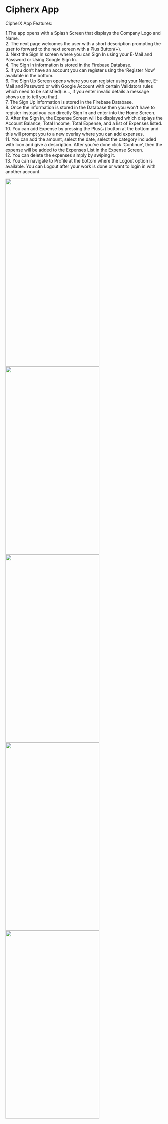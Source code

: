 # Cipherx App

CipherX App Features:

1.The app opens with a Splash Screen that displays the Company Logo and Name.   
2. The next page welcomes the user with a short description prompting the user to forward to the next screen with a Plus Button(+).    
3. Next the Sign In screen where you can Sign In using your E-Mail and Password or Using Google Sign In.    
4. The Sign In information is stored in the Firebase Database.   
5. If you don’t have an account you can register using the ‘Register Now’ available in the bottom.    
6. The Sign Up Screen opens where you can register using your Name, E-Mail and Password or with Google Account with certain Validators rules which need to be satisfied(i.e…, if you enter invalid details a message shows up to tell you that).   
7. The Sign Up information is stored in the Firebase Database.   
8. Once the information is stored in the Database then you won't have to register instead you can directly Sign In and enter into the Home Screen.   
9. After the Sign In, the Expense Screen will be displayed which displays the Account Balance, Total Income, Total Expense, and  a list of Expenses listed.  
10. You can add Expense by pressing the Plus(+) button at the bottom and this will prompt you to a new overlay where you can add expenses.  
11. You can add the amount, select the date, select the category included with Icon and give a description. After you’ve done click ‘Continue’, then the expense will be added to the Expenses List in the Expense Screen.  
12. You can delete the expenses simply by swiping it.  
13. You can navigate to Profile at the bottom where the Logout option is available. You can Logout after your work is done or want to login in with another account.   

<img src="https://github.com/suraajm21/CipherSchools-Flutter-Assignment/assets/96039244/814cc1ad-4265-46e8-b3f1-446e96b0aa66" width=300 height=600> <img src="https://github.com/suraajm21/CipherSchools-Flutter-Assignment/assets/96039244/e223bde7-6450-4f8c-be5f-214d7edd602c" width=300 height=600> <img src="https://github.com/suraajm21/CipherSchools-Flutter-Assignment/assets/96039244/840a71b1-caf8-465a-9406-e69ee6f51fe3" width=300 height=600>  <img src="https://github.com/suraajm21/CipherSchools-Flutter-Assignment/assets/96039244/7db75041-707e-4e8c-9e56-b774b6a93688" width=300 height=600> <img src="https://github.com/suraajm21/CipherSchools-Flutter-Assignment/assets/96039244/725f9cdd-efc7-451b-bc48-bb058862d2ad" width=300 height=600>










